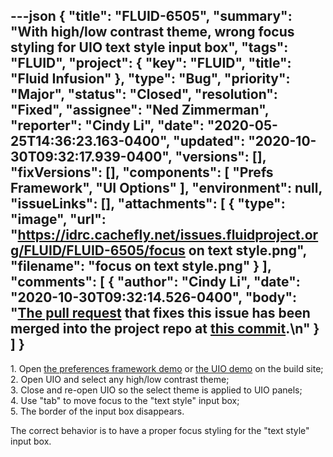 ---json
{
  "title": "FLUID-6505",
  "summary": "With high/low contrast theme, wrong focus styling for UIO text style input box",
  "tags": "FLUID",
  "project": {
    "key": "FLUID",
    "title": "Fluid Infusion"
  },
  "type": "Bug",
  "priority": "Major",
  "status": "Closed",
  "resolution": "Fixed",
  "assignee": "Ned Zimmerman",
  "reporter": "Cindy Li",
  "date": "2020-05-25T14:36:23.163-0400",
  "updated": "2020-10-30T09:32:17.939-0400",
  "versions": [],
  "fixVersions": [],
  "components": [
    "Prefs Framework",
    "UI Options"
  ],
  "environment": null,
  "issueLinks": [],
  "attachments": [
    {
      "type": "image",
      "url": "https://idrc.cachefly.net/issues.fluidproject.org/FLUID/FLUID-6505/focus on text style.png",
      "filename": "focus on text style.png"
    }
  ],
  "comments": [
    {
      "author": "Cindy Li",
      "date": "2020-10-30T09:32:14.526-0400",
      "body": "[The pull request](https://github.com/fluid-project/infusion/pull/1020) that fixes this issue has been merged into the project repo at [this commit](https://github.com/fluid-project/infusion/commit/3d35a3734c5b38b7d012424c1c54f3ee11132ad7).\n"
    }
  ]
}
---
1\. Open [the preferences framework demo](https://build.fluidproject.org/infusion/demos/prefsFramework/) or [the UIO demo](https://build.fluidproject.org/infusion/demos/uiOptions/) on the build site;\
2\. Open UIO and select any high/low contrast theme;\
3\. Close and re-open UIO so the select theme is applied to UIO panels;\
4\. Use "tab" to move focus to the "text style" input box;\
5\. The border of the input box disappears.

The correct behavior is to have a proper focus styling for the "text style" input box.

        
